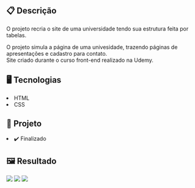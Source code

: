 

<h2>📋 Descrição</h2>

<p> O projeto recria o site de uma universidade tendo sua estrutura feita por tabelas.</p>
<p> O projeto simula a página de uma univesidade, trazendo páginas de apresentações e cadastro para contato. <br /> 
Site criado durante o curso front-end realizado na Udemy.</p>


<h2>🖥️ Tecnologias</h2>
<li>HTML </li> 
<li>CSS</li>


<h2>🎨 Projeto</h2>
<li>✔️ Finalizado</li>

<h2>🖼️ Resultado</h2>
<img src='https://github.com/Michael-Almeida/site-estrutura-tabelas/blob/main/telas/home.png' />
<img src='https://github.com/Michael-Almeida/site-estrutura-tabelas/blob/main/telas/quem_somos.png' />
<img src='https://github.com/Michael-Almeida/site-estrutura-tabelas/blob/main/telas/contato.png'/>
